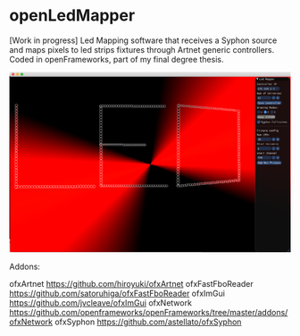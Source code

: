 # openLedMapper
[Work in progress] Led Mapping software that receives a Syphon source and maps pixels to led strips fixtures through Artnet generic controllers. Coded in openFrameworks, part of my final degree thesis.

![alt text](https://raw.githubusercontent.com/albert-ka/openLedMapper/master/openLedMapper.png)

Addons:

ofxArtnet
https://github.com/hiroyuki/ofxArtnet
ofxFastFboReader
https://github.com/satoruhiga/ofxFastFboReader
ofxImGui
https://github.com/jvcleave/ofxImGui
ofxNetwork
https://github.com/openframeworks/openFrameworks/tree/master/addons/ofxNetwork
ofxSyphon
https://github.com/astellato/ofxSyphon
